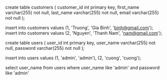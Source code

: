 create table customers
(
customer_id int primary key,
first_name  varchar(255) not null,
last_name   varchar(255) not null,
email       varchar(255) not null
);


insert into customers
values (1, 'Truong', 'Gia Binh', 'binh@gmail.com');
insert into customers
values (2, 'Nguyen', 'Thanh Nam', 'nam@gmail.com');


create table users
(
user_id int primary key,
user_name varchar(255) not null,
password varchar(255) not null
);


insert into users
values (1, 'admin', 'admin'),
(2, 'cuong', 'cuong');

select user_name from users where user_name like 'admin' and password like 'admin'
